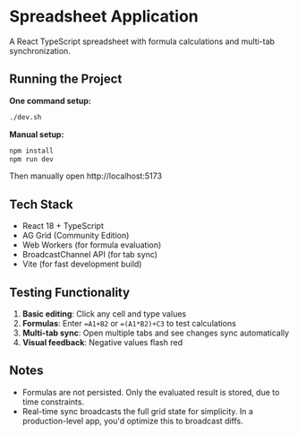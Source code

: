 # Spreadsheet Application

A React TypeScript spreadsheet with formula calculations and multi-tab synchronization.

## Running the Project

**One command setup:**
```bash
./dev.sh
```

**Manual setup:**
```bash
npm install
npm run dev
```

Then manually open http://localhost:5173

## Tech Stack

- React 18 + TypeScript
- AG Grid (Community Edition)
- Web Workers (for formula evaluation)
- BroadcastChannel API (for tab sync)
- Vite (for fast development build)

## Testing Functionality

1. **Basic editing**: Click any cell and type values
2. **Formulas**: Enter `=A1+B2` or `=(A1*B2)+C3` to test calculations
3. **Multi-tab sync**: Open multiple tabs and see changes sync automatically
4. **Visual feedback**: Negative values flash red

## Notes
- Formulas are not persisted. Only the evaluated result is stored, due to time constraints.
- Real-time sync broadcasts the full grid state for simplicity. In a production-level app, you'd optimize this to broadcast diffs.

